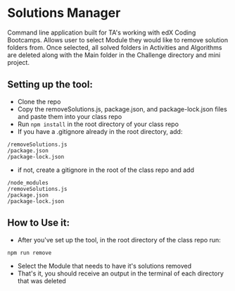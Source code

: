 # Solutions Manager

Command line application built for TA's working with edX Coding Bootcamps. Allows user to select Module they would like to remove solution folders from. Once selected, all solved folders in Activities and Algorithms are deleted along with the Main folder in the Challenge directory and mini project.


## Setting up the tool:

- Clone the repo
- Copy the removeSolutions.js, package.json, and package-lock.json files and paste them into your class repo
- Run ``` npm install ``` in the root directory of your class repo
- If you have a .gitignore already in the root directory, add:      
``` 
/removeSolutions.js      
/package.json      
/package-lock.json 
```
- if not, create a gitignore in the root of the class repo and add   
```
/node_modules 
/removeSolutions.js      
/package.json      
/package-lock.json 
```

## How to Use it:

- After you've set up the tool, in the root directory of the class repo run:      
```
npm run remove
```

- Select the Module that needs to have it's solutions removed
- That's it, you should receive an output in the terminal of each directory that was deleted

